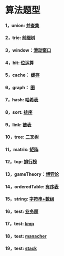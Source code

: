 # 算法题型
#### 1，union: [并查集](https://github.com/sihaihou/algorithm/tree/master/src/com/reyco/algorithm/Union)
#### 2，trie: [前缀树](https://github.com/sihaihou/algorithm/tree/master/src/com/reyco/algorithm/trie)
#### 3，window：[滑动窗口](https://github.com/sihaihou/algorithm/tree/master/src/com/reyco/algorithm/window)
#### 4，bit: [位运算](https://github.com/sihaihou/algorithm/tree/master/src/com/reyco/algorithm/bit)
#### 5，cache： [缓存](https://github.com/sihaihou/algorithm/tree/master/src/com/reyco/algorithm/cache)
#### 6，graph： [图](https://github.com/sihaihou/algorithm/tree/master/src/com/reyco/algorithm/graph)
#### 7，hash: [哈希表](https://github.com/sihaihou/algorithm/tree/master/src/com/reyco/algorithm/hash)
#### 8，sort: [排序](https://github.com/sihaihou/algorithm/tree/master/src/com/reyco/algorithm/sort)
#### 9，link: [链表](https://github.com/sihaihou/algorithm/tree/master/src/com/reyco/algorithm/link)
#### 10，tree: [二叉树](https://github.com/sihaihou/algorithm/tree/master/src/com/reyco/algorithm/tree)
#### 11，matrix: [矩阵](https://github.com/sihaihou/algorithm/tree/master/src/com/reyco/algorithm/matrix)
#### 12，top: [排行榜](https://github.com/sihaihou/algorithm/tree/master/src/com/reyco/algorithm/top)
#### 13，gameTheory：[博弈论](https://github.com/sihaihou/algorithm/tree/master/src/com/reyco/algorithm/gameTheory)
#### 14，orderedTable: [有序表](https://github.com/sihaihou/algorithm/tree/master/src/com/reyco/algorithm/orderedTable)
#### 15，string: [字符串+数组](https://github.com/sihaihou/algorithm/tree/master/src/com/reyco/algorithm/string)
#### 16，test: [业务题](https://github.com/sihaihou/algorithm/tree/master/src/com/reyco/algorithm/test)
#### 17，test: [kmp](https://github.com/sihaihou/algorithm/tree/master/src/com/reyco/algorithm/kmp)
#### 18，test: [manacher](https://github.com/sihaihou/algorithm/tree/master/src/com/reyco/algorithm/manacher)
#### 19，test: [stack](https://github.com/sihaihou/algorithm/tree/master/src/com/reyco/algorithm/stack)
